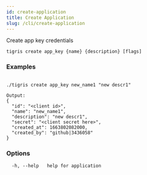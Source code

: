 ```yaml
---
id: create-application
title: Create Application
slug: /cli/create-application
---
```


Create app key credentials

```shell
tigris create app_key {name} {description} [flags]
```

### Examples

```

./tigris create app_key new_name1 "new descr1"

Output:
{
  "id": "<client id>",
  "name": "new_name1",
  "description": "new descr1",
  "secret": "<client secret here>",
  "created_at": 1663802082000,
  "created_by": "github|3436058"
}

```

### Options

```
  -h, --help   help for application
```
